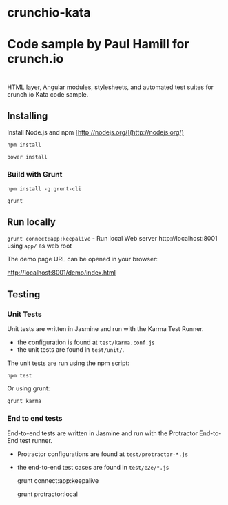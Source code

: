# crunchio-kata
#
# Code sample by Paul Hamill for crunch.io
#

HTML layer, Angular modules, stylesheets, and automated test suites for crunch.io Kata code sample.

## Installing

Install Node.js and npm
[http://nodejs.org/](http://nodejs.org/)

    npm install

    bower install

### Build with Grunt

    npm install -g grunt-cli

    grunt

## Run locally

`grunt connect:app:keepalive` - Run local Web server http://localhost:8001 using `app/` as web root

The demo page URL can be opened in your browser:

[http://localhost:8001/demo/index.html](http://localhost:8001/demo/index.html)

## Testing

### Unit Tests

Unit tests are written in Jasmine and run with the Karma Test Runner.

* the configuration is found at `test/karma.conf.js`
* the unit tests are found in `test/unit/`.

The unit tests are run using the npm script:

    npm test

Or using grunt:

    grunt karma

### End to end tests

End-to-end tests are written in Jasmine and run with
the Protractor End-to-End test runner.

* Protractor configurations are found at `test/protractor-*.js`
* the end-to-end test cases are found in `test/e2e/*.js`

    grunt connect:app:keepalive

    grunt protractor:local

 

